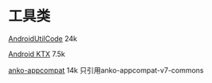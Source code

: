 # 工具类

[AndroidUtilCode](https://github.com/Blankj/AndroidUtilCode)
24k

[Android KTX](https://github.com/android/android-ktx)
7.5k

[anko-appcompat](https://github.com/Kotlin/anko)
14k 只引用anko-appcompat-v7-commons


